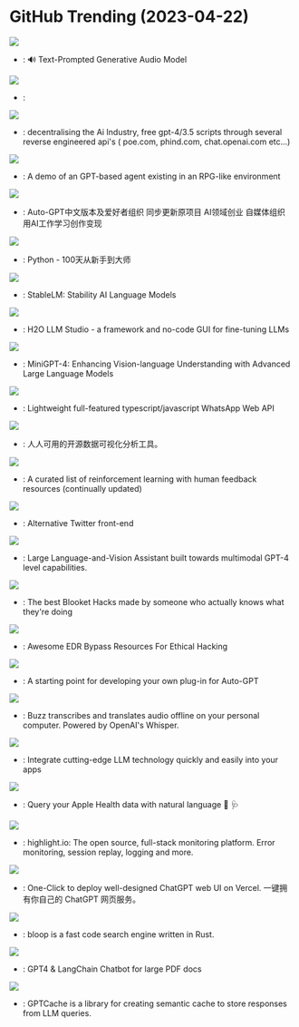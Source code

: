 # GitHub Trending (2023-04-22)

![](https://img.shields.io/badge/Python-New%202-green?style=flat-square&logo=appveyor)
- [](https://github.comundefined): 🔊 Text-Prompted Generative Audio Model

![](https://img.shields.io/badge/Python-New%20388-green?style=flat-square&logo=appveyor)
- [](https://github.comundefined): 

![](https://img.shields.io/badge/Python-New%20420-green?style=flat-square&logo=appveyor)
- [](https://github.comundefined): decentralising the Ai Industry, free gpt-4/3.5 scripts through several reverse engineered api's ( poe.com, phind.com, chat.openai.com etc...)

![](https://img.shields.io/badge/JavaScript-New%20199-green?style=flat-square&logo=appveyor)
- [](https://github.comundefined): A demo of an GPT-based agent existing in an RPG-like environment

![](https://img.shields.io/badge/Python-New%2088-green?style=flat-square&logo=appveyor)
- [](https://github.comundefined): Auto-GPT中文版本及爱好者组织 同步更新原项目 AI领域创业 自媒体组织 用AI工作学习创作变现

![](https://img.shields.io/badge/Python-New%20207-green?style=flat-square&logo=appveyor)
- [](https://github.comundefined): Python - 100天从新手到大师

![](https://img.shields.io/badge/Jupyter%20Notebook-New%201-green?style=flat-square&logo=appveyor)
- [](https://github.comundefined): StableLM: Stability AI Language Models

![](https://img.shields.io/badge/Python-New%20164-green?style=flat-square&logo=appveyor)
- [](https://github.comundefined): H2O LLM Studio - a framework and no-code GUI for fine-tuning LLMs

![](https://img.shields.io/badge/Python-New%20939-green?style=flat-square&logo=appveyor)
- [](https://github.comundefined): MiniGPT-4: Enhancing Vision-language Understanding with Advanced Large Language Models

![](https://img.shields.io/badge/JavaScript-New%2039-green?style=flat-square&logo=appveyor)
- [](https://github.comundefined): Lightweight full-featured typescript/javascript WhatsApp Web API

![](https://img.shields.io/badge/Java-New%2094-green?style=flat-square&logo=appveyor)
- [](https://github.comundefined): 人人可用的开源数据可视化分析工具。

![](https://img.shields.io/badge/none-New%20151-green?style=flat-square&logo=appveyor)
- [](https://github.comundefined): A curated list of reinforcement learning with human feedback resources (continually updated)

![](https://img.shields.io/badge/Nim-New%2020-green?style=flat-square&logo=appveyor)
- [](https://github.comundefined): Alternative Twitter front-end

![](https://img.shields.io/badge/Python-New%20282-green?style=flat-square&logo=appveyor)
- [](https://github.comundefined): Large Language-and-Vision Assistant built towards multimodal GPT-4 level capabilities.

![](https://img.shields.io/badge/HTML-New%209-green?style=flat-square&logo=appveyor)
- [](https://github.comundefined): The best Blooket Hacks made by someone who actually knows what they're doing

![](https://img.shields.io/badge/none-New%2013-green?style=flat-square&logo=appveyor)
- [](https://github.comundefined): Awesome EDR Bypass Resources For Ethical Hacking

![](https://img.shields.io/badge/Python-New%2033-green?style=flat-square&logo=appveyor)
- [](https://github.comundefined): A starting point for developing your own plug-in for Auto-GPT

![](https://img.shields.io/badge/Python-New%20147-green?style=flat-square&logo=appveyor)
- [](https://github.comundefined): Buzz transcribes and translates audio offline on your personal computer. Powered by OpenAI's Whisper.

![](https://img.shields.io/badge/C%23-New%20227-green?style=flat-square&logo=appveyor)
- [](https://github.comundefined): Integrate cutting-edge LLM technology quickly and easily into your apps

![](https://img.shields.io/badge/Swift-New%20192-green?style=flat-square&logo=appveyor)
- [](https://github.comundefined): Query your Apple Health data with natural language 💬 🩺

![](https://img.shields.io/badge/TypeScript-New%20222-green?style=flat-square&logo=appveyor)
- [](https://github.comundefined): highlight.io: The open source, full-stack monitoring platform. Error monitoring, session replay, logging and more.

![](https://img.shields.io/badge/TypeScript-New%20243-green?style=flat-square&logo=appveyor)
- [](https://github.comundefined): One-Click to deploy well-designed ChatGPT web UI on Vercel. 一键拥有你自己的 ChatGPT 网页服务。

![](https://img.shields.io/badge/TypeScript-New%2097-green?style=flat-square&logo=appveyor)
- [](https://github.comundefined): bloop is a fast code search engine written in Rust.

![](https://img.shields.io/badge/TypeScript-New%20164-green?style=flat-square&logo=appveyor)
- [](https://github.comundefined): GPT4 & LangChain Chatbot for large PDF docs

![](https://img.shields.io/badge/Python-New%20247-green?style=flat-square&logo=appveyor)
- [](https://github.comundefined): GPTCache is a library for creating semantic cache to store responses from LLM queries.

